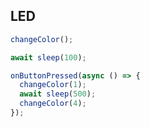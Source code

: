 ## LED

```js
changeColor();
```

```js
await sleep(100);
```

```js
onButtonPressed(async () => {
  changeColor(1);
  await sleep(500);
  changeColor(4);
});
```
